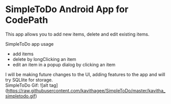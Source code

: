 # SimpleToDo Android App for CodePath

This app allows you to add new items, delete and edit existing items.

SimpleToDo app usage
* add items 
* delete by longClicking an item
* edit an item in a popup dialog by clicking an item 


I will be making future changes to the UI, adding features to the app and will try SQLlite for storage.  
SimpleToDo Gif: 
![alt tag] (https://raw.githubusercontent.com/kavithagee/SimpleToDo/master/kavitha_simpletodo.gif)

